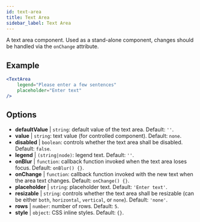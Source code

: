 ```yaml
---
id: text-area
title: Text Area
sidebar_label: Text Area
---
```


A text area component. Used as a stand-alone component, changes should be handled via the `onChange` attribute.

## Example

```jsx live
<TextArea
    legend="Please enter a few sentences"
    placeholder="Enter text"
/>
```



## Options

* __defaultValue__ | `string`: default value of the text area. Default: `''`.
* __value__ | `string`: text value (for controlled component). Default: `none`.
* __disabled__ | `boolean`: controls whether the text area shall be disabled. Default: `false`.
* __legend__ | `(string|node)`: legend text. Default: `''`.
* __onBlur__ | `function`: callback function invoked when the text area loses focus. Default: `onBlur() {}`.
* __onChange__ | `function`: callback function invoked with the new text when the area text changes. Default: `onChange() {}`.
* __placeholder__ | `string`: placeholder text. Default: `'Enter text'`.
* __resizable__ | `string`: controls whether the text area shall be resizable (can be either `both`, `horizontal`, `vertical`, or `none`). Default: `'none'`.
* __rows__ | `number`: number of rows. Default: `5`.
* __style__ | `object`: CSS inline styles. Default: `{}`.
